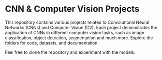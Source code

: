 # CNN & Computer Vision Projects

This repository contains various projects related to Convolutional Neural Networks (CNNs) and Computer Vision (CV). Each project demonstrates the application of CNNs in different computer vision tasks, such as image classification, object detection, segmentation and much more. Explore the folders for code, datasets, and documentation.

Feel free to clone the repository and experiment with the models.
